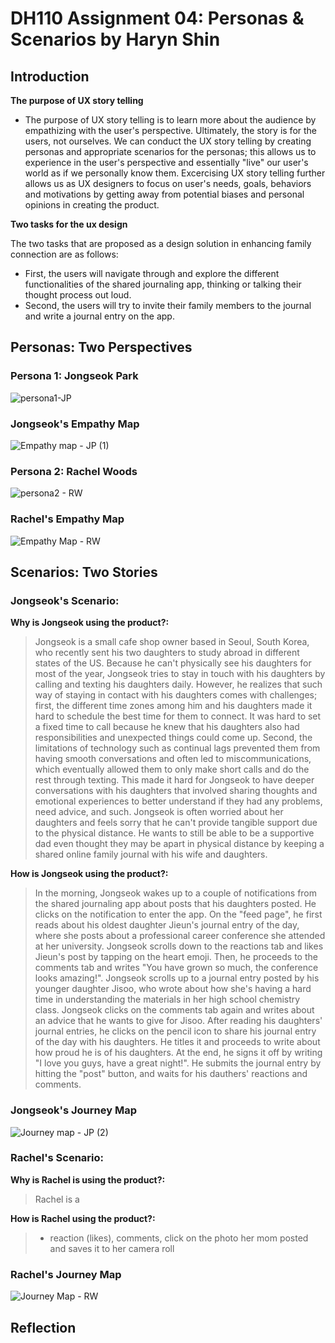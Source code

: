 # DH110 Assignment 04: Personas & Scenarios by Haryn Shin
## Introduction
**The purpose of UX story telling**
- The purpose of UX story telling is to learn more about the audience by empathizing with the user's perspective. Ultimately, the story is for the users, not ourselves. We can conduct the UX story telling by creating personas and appropriate scenarios for the personas; this allows us to experience in the user's perspective and essentially "live" our user's world as if we personally know them. Excercising UX story telling further allows us as UX designers to focus on user's needs, goals, behaviors and motivations by getting away from potential biases and personal opinions in creating the product. 

**Two tasks for the ux design**

The two tasks that are proposed as a design solution in enhancing family connection are as follows:
- First, the users will navigate through and explore the different functionalities of the shared journaling app, thinking or talking their thought process out loud.
- Second, the users will try to invite their family members to the journal and write a journal entry on the app.

## Personas: Two Perspectives
### Persona 1: Jongseok Park
![persona1-JP](https://user-images.githubusercontent.com/116034969/235377986-1cea7f4f-6b61-4b16-8c8d-be2795de657e.png)
### Jongseok's Empathy Map
![Empathy map - JP (1)](https://user-images.githubusercontent.com/116034969/235377993-d8b750c4-8c7a-4944-94f5-e9706de77963.png)

### Persona 2: Rachel Woods
![persona2 - RW](https://user-images.githubusercontent.com/116034969/235398239-b3382af0-9e38-400c-ae62-cb3dd0fbfe7c.png)

### Rachel's Empathy Map
![Empathy Map - RW](https://user-images.githubusercontent.com/116034969/235395868-692afbf7-a30d-4461-bf1c-1309d6e54a9e.png)
## Scenarios: Two Stories
### Jongseok's Scenario:
**Why is Jongseok using the product?:**
> Jongseok is a small cafe shop owner based in Seoul, South Korea, who recently sent his two daughters to study abroad in different states of the US. Because he can't physically see his daughters for most of the year, Jongseok tries to stay in touch with his daughters by calling and texting his daughters daily. However, he realizes that such way of staying in contact with his daughters comes with challenges; first, the different time zones among him and his daughters made it hard to schedule the best time for them to connect. It was hard to set a fixed time to call because he knew that his daughters also had responsibilities and unexpected things could come up. Second, the limitations of technology such as continual lags prevented them from having smooth conversations and often led to miscommunications, which eventually allowed them to only make short calls and do the rest through texting. This made it hard for Jongseok to have deeper conversations with his daughters that involved sharing thoughts and emotional experiences to better understand if they had any problems, need advice, and such. Jongseok is often worried about her daughters and feels sorry that he can't provide tangible support due to the physical distance. He wants to still be able to be a supportive dad even thought they may be apart in physical distance by keeping a shared online family journal with his wife and daughters.

**How is Jongseok using the product?:**
> In the morning, Jongseok wakes up to a couple of notifications from the shared journaling app about posts that his daughters posted. He clicks on the notification to enter the app. On the "feed page", he first reads about his oldest daughter Jieun's journal entry of the day, where she posts about a professional career conference she attended at her university. Jongseok scrolls down to the reactions tab and likes Jieun's post by tapping on the heart emoji. Then, he proceeds to the comments tab and writes "You have grown so much, the conference looks amazing!". Jongseok scrolls up to a journal entry posted by his younger daughter Jisoo, who wrote about how she's having a hard time in understanding the materials in her high school chemistry class. Jongseok clicks on the comments tab again and writes about an advice that he wants to give for Jisoo. After reading his daughters' journal entries, he clicks on the pencil icon to share his journal entry of the day with his daughters. He titles it and proceeds to write about how proud he is of his daughters. At the end, he signs it off by writing "I love you guys, have a great night!". He submits the journal entry by hitting the "post" button, and waits for his dauthers' reactions and comments.

### Jongseok's Journey Map
![Journey map - JP (2)](https://user-images.githubusercontent.com/116034969/235378064-9c00d70d-82e0-43ff-b341-a3a97be177ca.png)


### Rachel's Scenario:
**Why is Rachel is using the product?:**
> Rachel is a 

**How is Rachel using the product?:**
> - reaction (likes), comments, click on the photo her mom posted and saves it to her camera roll
### Rachel's Journey Map
![Journey Map - RW](https://user-images.githubusercontent.com/116034969/235394222-04051fb7-8304-4167-80ea-814413f67bd6.png)
## Reflection

